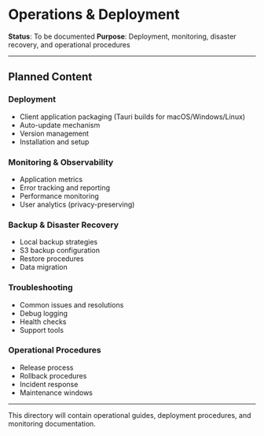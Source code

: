 # Operations & Deployment

**Status**: To be documented
**Purpose**: Deployment, monitoring, disaster recovery, and operational procedures

---

## Planned Content

### Deployment
- Client application packaging (Tauri builds for macOS/Windows/Linux)
- Auto-update mechanism
- Version management
- Installation and setup

### Monitoring & Observability
- Application metrics
- Error tracking and reporting
- Performance monitoring
- User analytics (privacy-preserving)

### Backup & Disaster Recovery
- Local backup strategies
- S3 backup configuration
- Restore procedures
- Data migration

### Troubleshooting
- Common issues and resolutions
- Debug logging
- Health checks
- Support tools

### Operational Procedures
- Release process
- Rollback procedures
- Incident response
- Maintenance windows

---

This directory will contain operational guides, deployment procedures, and monitoring documentation.